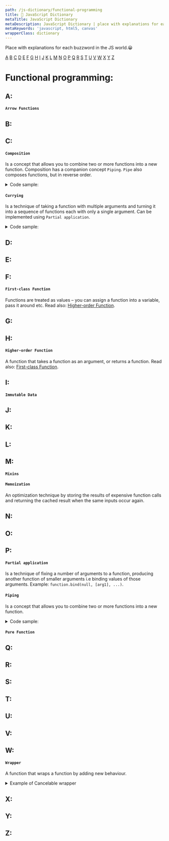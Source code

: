 ```yaml
---
path: /js-dictionary/functional-programming
title: 📙 JavaScript Dictionary
metaTitle: JavaScript Dictionary
metaDescription: JavaScript Dictionary | place with explanations for each buzzword in the JS world
metaKeywords: 'javascript, html5, canvas'
wrapperClass: dictionary
---
```


Place with explanations for each buzzword in the JS world.😀

[A](#a) [B](#b) [C](#c) [D](#d) [E](#e) [F](#f) [G](#g) [H](#h) [I](#i) [J](#j) [K](#k) [L](#l) [M](#m) [N](#n) [O](#o) [P](#p) [Q](#q) [R](#r) [S](#s) [T](#t) [U](#u) [V](#v) [W](#w) [X](#x) [Y](#y) [Z](#z)

# Functional programming:

## A:

#### ```Arrow Functions```

## B:

## C:

#### ```Composition```

Is a concept that allows you to combine two or more functions into a new function. Composition has a companion concept ```Piping```. ```Pipe``` also composes functions, but in reverse order.

<details>
  <summary>Code sample:</summary>

```js
const compose = (...fns) => (x) => fns.reduceRight((x, fn) => fn(x), x)

// Usage
const upperFirst = word => word.charAt(0).toUpperCase() + word.slice(1)
const upperCapital = s => s.split(' ').map(upperFirst).join(' ')
const lower = s => s.toLowerCase()

const capitalize = compose(upperCapital, lower)

const s = 'FOO BAR'
capitalize(s) // Foo Bar
```
</details>


#### ```Currying```

Is a technique of taking a function with multiple arguments and turning it into a sequence of functions each with only a single argument. Can be implemented using ```Partial application```.

<details>
  <summary>Code sample:</summary>

```js
const curry = fn => (...args) => {
  if (fn.length > args.length) {
    const f = fn.bind(null, ...args)
    return curry(f)
  } else {
    return fn(...args)
  }
}
```  
</details>


## D:

## E:

## F:

#### ```First-class Function```

Functions are treated as values – you can assign a function into a variable, pass it around etc. Read also: [Higher-order Function](#higher-order-function).

## G:

## H:

#### ```Higher-order Function```

A function that takes a function as an argument, or returns a function. Read also: [First-class Function](#first-class-function).

## I:

#### ```Immutable Data```

## J:

## K:

## L:

## M:

#### ```Mixins```

#### ```Memoization```

An optimization technique by storing the results of expensive function calls and returning the cached result when the same inputs occur again.

## N:

## O:

## P:

#### ```Partial application```

Is a technique of fixing a number of arguments to a function, producing another function of smaller arguments i.e binding values of those arguments. Example: ```function.bind(null, [arg1], ...)```.

#### ```Piping```

Is a concept that allows you to combine two or more functions into a new function.

<details>
  <summary>Code sample:</summary>

```js
const pipe = (...fns) => (x) => fns.reduce((x, fn) => fn(x), x)

// Usage
const upperFirst = word => word.charAt(0).toUpperCase() + word.slice(1)
const upperCapital = s => s.split(' ').map(upperFirst).join(' ')
const lower = s => s.toLowerCase()

const capitalize = pipe(lower, upperCapital)

const s = 'FOO BAR'
capitalize(s) // Foo Bar
```
</details>

#### ```Pure Function```

## Q:

## R:

## S:

## T:

## U:

## V:

## W:

#### ```Wrapper```

A function that wraps a function by adding new behaviour.
<details>
  <summary>Example of Cancelable wrapper</summary>

```js
const cancelable = fn => {
  const wrapper = (...args) => {
    if (fn) return fn(...args);
  }
  wrapper.cancel = () => fn = null
  return wrapper
}

// ...
const f = cancelable(fn);

f() // called
f.cancel()
f() // ignored
```
</details>

## X:
## Y:
## Z: